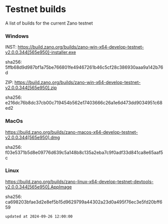 # Testnet builds

A list of builds for the current Zano testnet

### Windows

INST: https://build.zano.org/builds/zano-win-x64-develop-testnet-v2.0.0.344[565e950]-installer.exe

sha256: 5ffb68d9d987bf1a75be766801fe49467261b46c5cf28c386930aaa9a142b76d

ZIP: https://build.zano.org/builds/zano-win-x64-develop-testnet-v2.0.0.344[565e950].zip

sha256: e216dc76b8dc37cb00c719454b562e17403666c26a1e6d473dd9034951c68ed2

### MacOs

https://build.zano.org/builds/zano-macos-x64-develop-testnet-v2.0.0.344[565e950].dmg

sha256: f03e5371b5d8e09776d639c5a148b8c135a2eba7c9f0adf33d841ca8e65aaf5c

### Linux

https://build.zano.org/builds/zano-linux-x64-develop-testnet-devtools-v2.0.0.344[565e950].AppImage

sha256: ca698203bfae3d2e8ef5b15d9629799a44302a23d0a495f76ec3e5fd20bff659

```
updated at 2024-09-26 12:00:00
```
